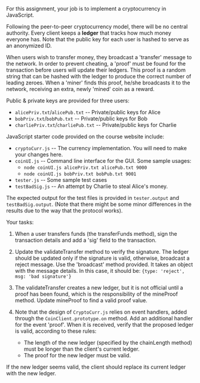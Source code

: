 For this assignment, your job is to implement a cryptocurrency in JavaScript.

Following the peer-to-peer cryptocurrency model, there will be no central authority.  Every client keeps a **ledger** that tracks how much money everyone has.  Note that the public key for each user is hashed to serve as an anonymized ID.

When users wish to transfer money, they broadcast a 'transfer' message to the network.  In order to prevent cheating, a 'proof' must be found for the transaction before users will update their ledgers.  This proof is a random string that can be hashed with the ledger to produce the correct number of leading zeroes.  When a 'miner' finds this proof, he/she broadcasts it to the network, receiving an extra, newly 'mined' coin as a reward.

Public & private keys are provided for three users:

- `alicePriv.txt`/`alicePub.txt` -- Private/public keys for Alice
- `bobPriv.txt`/`bobPub.txt` -- Private/public keys for Bob
- `charliePriv.txt`/`charliePub.txt` -- Private/public keys for Charlie

JavaScript starter code provided on the course website include:

- `cryptoCurr.js` -- The currency implementation.  You will need to make your changes here.
- `coinUI.js` -- Command line interface for the GUI.  Some sample usages:
    + `node coinUI.js alicePriv.txt alicePub.txt 9000`
    + `node coinUI.js bobPriv.txt bobPub.txt 9001`
- `tester.js` -- Some sample test cases
- `testBadSig.js` -- An attempt by Charlie to steal Alice's money.

The expected output for the test files is provided in `tester.output` and `testBadSig.output`. (Note that there might be some minor differences in the results due to the way that the protocol works).


Your tasks:

1. When a user transfers funds (the transferFunds method), sign the transaction details and add a 'sig' field to the transaction.

2. Update the validateTransfer method to verify the signature. The ledger should be updated only if the signature is valid, otherwise, broadcast a reject message.  Use the 'broadcast' method provided.  It takes an object with the message details.  In this case, it should be:
    `{type: 'reject', msg: 'bad signature'}`

3. The validateTransfer creates a new ledger, but it is not official until a proof has been found, which is the responsibility of the mineProof method.  Update mineProof to find a valid proof value.

4. Note that the design of `CryptoCurr.js` relies on event handlers, added through the `CoinClient.prototype.on` method.  Add an additional handler for the event 'proof'.  When it is received, verify that the proposed ledger is valid, according to these rules:
    
    + The length of the new ledger (specified by the chainLength method) must be longer than the client's current ledger.
    + The proof for the new ledger must be valid.

If the new ledger seems valid, the client should replace its current ledger with the new ledger.
